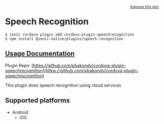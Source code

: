 <a style="float:right;font-size:12px;" href="http://github.com/danielsogl/awesome-cordova-plugins/edit/master/src/@awesome-cordova-plugins/plugins/speech-recognition/index.ts#L50">
  Improve this doc
</a>

# Speech Recognition

```
$ ionic cordova plugin add cordova-plugin-speechrecognition
$ npm install @ionic-native/plugins/speech-recognition
```

## [Usage Documentation](https://ionicframework.com/docs/native/speech-recognition/)

Plugin Repo: [https://github.com/pbakondy/cordova-plugin-speechrecognition](https://github.com/pbakondy/cordova-plugin-speechrecognition)

This plugin does speech recognition using cloud services

## Supported platforms

- Android
  - iOS
